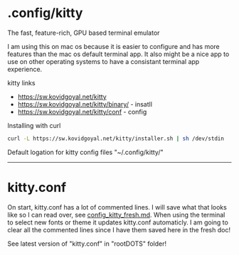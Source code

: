 # .config/kitty
The fast, feature-rich, GPU based terminal emulator


I am using this on mac os because it is easier to configure and has more features than the mac os default terminal app. It also might be a nice app to use on other operating systems to have a consistant terminal app experience.

kitty links
- https://sw.kovidgoyal.net/kitty
- https://sw.kovidgoyal.net/kitty/binary/ - insatll
- https://sw.kovidgoyal.net/kitty/conf - config

Installing with curl
```sh
curl -L https://sw.kovidgoyal.net/kitty/installer.sh | sh /dev/stdin
```

Default logation for kitty config files
"~/.config/kitty/"

---

# kitty.conf
On start, kitty.conf has a lot of commented lines.
I will save what that looks like so I can read over, see [config_kitty_fresh.md](config_kitty_fresh.md).
When using the terminal to select new fonts or theme it updates kitty.conf automaticly.
I am going to clear all the commented lines since I have them saved here in the fresh doc!

See latest version of "kitty.conf" in "rootDOTS" folder!
